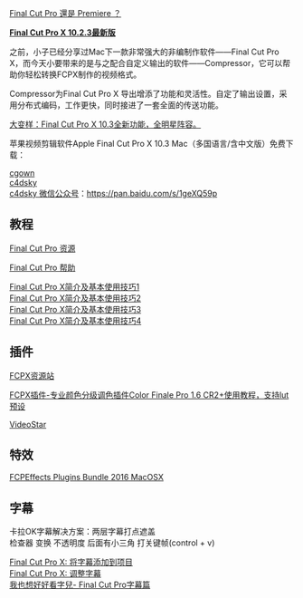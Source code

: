 

[Final Cut Pro 還是 Premiere ？](http://www.videoblog.hk/%E3%80%90%E6%96%B0%E6%89%8B%E7%96%91%E9%9B%A3%E3%80%91final-cut-pro-%E9%82%84%E6%98%AF-premiere-%EF%BC%9F/)

[**Final Cut Pro X 10.2.3最新版**](http://www.sdifenzhou.com/fcpx1023.html)

之前，小子已经分享过Mac下一款非常强大的非编制作软件——Final Cut Pro X，而今天小要带来的是与之配合自定义输出的软件——Compressor，它可以帮助你轻松转换FCPX制作的视频格式。

Compressor为Final Cut Pro X 导出增添了功能和灵活性。自定了输出设置，采用分布式编码，工作更快，同时接进了一套全面的传送功能。

[大变样：Final Cut Pro X 10.3全新功能，全明星阵容。](http://mp.weixin.qq.com/s?src=3&timestamp=1477984462&ver=1&signature=Ax67u*qch0SY9aiA-AMyBQvUbu4d4TsH1QUP-xIm06cjhyAB0GngoJDtPRTxSgDpARnR9tihjO41EuA3uiknG-PSj6kcdlnQnDxV6dlZuQNMberD9QcVaa9LPAttJG2LQnz8zqVSSc8PuwoyFXHyLfNieyyWCjSUD8C4eYGJpc4=)

苹果视频剪辑软件Apple Final Cut Pro X 10.3 Mac（多国语言/含中文版）免费下载：

[cgown](http://www.cgown.com/mac/mac-software/22975.html)  
[c4dsky](http://c4dsky.com/26243.html)  
[c4dsky 微信公众号](http://mp.weixin.qq.com/s?src=3&timestamp=1477989323&ver=1&signature=oWNtzrZq9cm5ohQc6CgEL16jF9bYiRAr8JtoIQk22jurF93yZoUIQ5DBsGFxkQpj4SGw3jZYHHbINXX1P*JHOcyGca4gPqdh-dk1Xl-lb6SuKXZnUF6GgSLabdbIIwzsr2jyTB71qzmnkIXEeGbe6Zzv-OuW6aGui4L0T6Kbg3s=)：https://pan.baidu.com/s/1geXQ59p  

## 教程
[Final Cut Pro 资源](http://www.apple.com/cn/final-cut-pro/resources/)

[Final Cut Pro 帮助](http://finalcutpro.skydocu.com/zh-cn)

[Final Cut Pro X简介及基本使用技巧1](http://mp.weixin.qq.com/s?src=3&timestamp=1477984169&ver=1&signature=t1sw0-TzdEElyvVHgIh0CvgQc5taq3bIyUngqa*sGWXNRUbt-9gAVEaubcHulAwCwQVaAxWEJTBtFJZwXd*jO2C-yKGw60UgQgUl5wcI24VEVsqgDCHpkUMAbeOElAuQld8YiBDokLxM2iZJc721dg==)  
[Final Cut Pro X简介及基本使用技巧2](http://mp.weixin.qq.com/s?src=3&timestamp=1477984169&ver=1&signature=t1sw0-TzdEElyvVHgIh0CvgQc5taq3bIyUngqa*sGWUAB4h9GPbxwNDCc8c8CT2CMyogCoaYw6sRqYsWHIZ3KMfQpbcwihLAVlg5RBd1ISXEiP7Z9aO8bhCfW8blSZ1nz-1R0TYU0FP6Djcf*c1o9A==)  
[Final Cut Pro X简介及基本使用技巧3](http://mp.weixin.qq.com/s?src=3&timestamp=1477984169&ver=1&signature=t1sw0-TzdEElyvVHgIh0CvgQc5taq3bIyUngqa*sGWXjicumfohTD7xv3YkN9Ek1Tp5luvpjTjM2VEMBNtvQB0PwMIqRD1RpoK7zgAuRN9y0lgMNgxNFLWmOSMqSr0tm7rBioCbUr*BnsTfN*mhBQQ==)  
[Final Cut Pro X简介及基本使用技巧4](http://mp.weixin.qq.com/s?src=3&timestamp=1477984169&ver=1&signature=t1sw0-TzdEElyvVHgIh0CvgQc5taq3bIyUngqa*sGWV5DnxzcB0WhX2rBp5FJ6afd61LtobY88cafs3VivaazOhaLXLVVdt4diTQ6JgJHSzCpr0IMNUY1mnRhsBupH3DCE2ZeM31KmeyBCbtptddzA==)

## 插件
[FCPX资源站](http://www.mfcpx.com/chajian/)

[FCPX插件-专业颜色分级调色插件Color Finale Pro 1.6 CR2+使用教程，支持lut预设](http://www.fcpx.top/1311.html)

[VideoStar](http://service.ivideostar.com/bbs/forum-77-2.html)

## 特效
[FCPEffects Plugins Bundle 2016 MacOSX](http://91porn04.com/10/636747.html)

## 字幕
卡拉OK字幕解决方案：两层字幕打点遮盖  
检查器 变换 不透明度 后面有小三角 打关键帧(control + v)  

[Final Cut Pro X: 将字幕添加到项目](https://support.apple.com/kb/PH12599?locale=zh_CN&viewlocale=zh_CN)  
[Final Cut Pro X: 调整字幕](https://support.apple.com/kb/PH12600?locale=zh_CN&viewlocale=zh_CN)  
[我也想好好看字兒- Final Cut Pro字幕篇](http://mp.weixin.qq.com/s?src=3&timestamp=1477984449&ver=1&signature=LEbAqPVGfxB5afd2*7wGGOlUdVFRGSDKX-t-iMpkdL4-CEIS2x2ikQIy21bEVc4Inj1k4Tw59ucC3ud7EUJ4YB6Sdu4*6444DX3oBxC7BWhBY1X3Tr5VaMQWVMWsV3KTOneA7QUZaF1FSSwP7tOIUorFB4NibGuvD9myng7gKKg=)  
